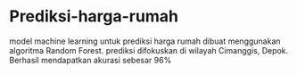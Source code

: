# Prediksi-harga-rumah
model machine learning untuk prediksi harga rumah dibuat menggunakan algoritma Random Forest.
prediksi difokuskan di wilayah Cimanggis, Depok.
Berhasil mendapatkan akurasi sebesar 96%
